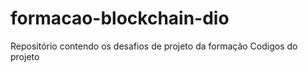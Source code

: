 # formacao-blockchain-dio
Repositório contendo os desafios de projeto da formação
Codigos do projeto
